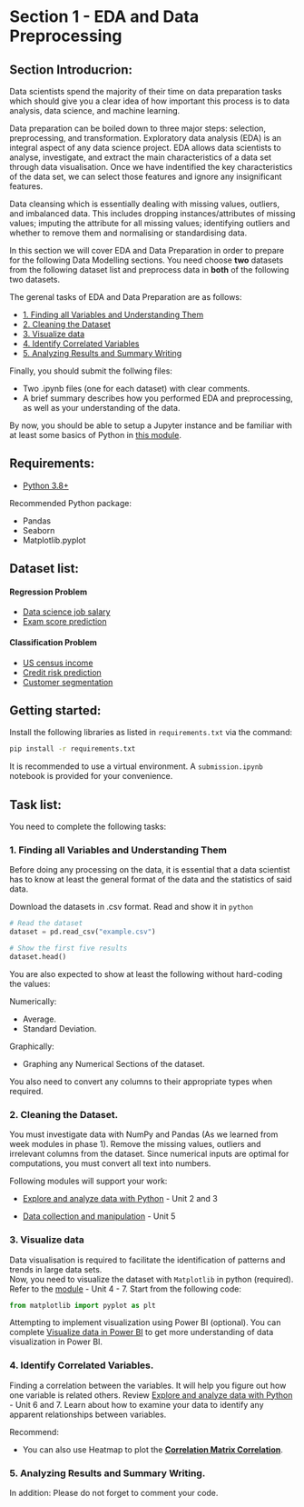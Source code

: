 # Section 1 - EDA and Data Preprocessing

## Section Introducrion:

Data scientists spend the majority of their time on data preparation tasks which should give you a clear idea of how important this process is to data analysis, data science, and machine learning.

Data preparation can be boiled down to three major steps: selection, preprocessing, and transformation.  Exploratory data analysis (EDA) is an integral aspect of any data science project.  EDA allows data scientists to analyse, investigate, and extract the main characteristics of a data set through data visualisation.  Once we have indentified the key characteristics of the data set, we can select those features and ignore any insignificant features.

Data cleansing which is essentially dealing with missing values, outliers, and imbalanced data.  This includes dropping instances/attributes of missing values; imputing the attribute for all missing values; identifying outliers and whether to remove them and normalising or standardising data. 


In this section we will cover EDA and Data Preparation in order to prepare for the following Data Modelling sections. You need choose **two** datasets from the following dataset list and preprocess data in **both** of the following two datasets.

The gerenal tasks of EDA and Data Preparation are as follows:

  - [1. Finding all Variables and Understanding Them](#1-Finding-all-Variables-and-Understanding-Them)
  - [2. Cleaning the Dataset](#2-Cleaning-the-Dataset)
  - [3. Visualize data](#3-Visualize-data )
  - [4. Identify Correlated Variables](#4-Identify-Correlated-Variables)
  - [5. Analyzing Results and Summary Writing](#5-Analyzing-Results-and-Summary-Writing)

Finally, you should submit the follwing files:
* Two .ipynb files (one for each dataset) with clear comments.
* A brief summary describes how you performed EDA and preprocessing, as well as your understanding of the data.

By now, you should be able to setup a Jupyter instance and be familiar with at least some basics of Python in [this module](https://docs.microsoft.com/en-us/learn/paths/beginner-python/).

## Requirements:
* [Python 3.8+](https://www.python.org/)

Recommended Python package:
* Pandas
* Seaborn
* Matplotlib.pyplot


## Dataset list:

#### Regression Problem 
* [Data science job salary](https://www.kaggle.com/datasets/arnabchaki/data-science-salaries-2023)
* [Exam score prediction](https://www.kaggle.com/datasets/desalegngeb/students-exam-scores)

#### Classification Problem
* [US census income](https://archive.ics.uci.edu/ml/datasets/Census+Income)
* [Credit risk prediction](https://www.kaggle.com/datasets/ppb00x/credit-risk-customers)
* [Customer segmentation](https://www.kaggle.com/datasets/abisheksudarshan/customer-segmentation)

## Getting started:
Install the following libraries as listed in `requirements.txt` via the command:

```bash
pip install -r requirements.txt
```

It is recommended to use a virtual environment. A `submission.ipynb` notebook is provided for your convenience.

## Task list:

You need to complete the following tasks:

### 1. Finding all Variables and Understanding Them 
Before doing any processing on the data, it is essential that a data scientist has to know at least the general format of the data and the statistics of said data.

Download the datasets in .csv format.
Read and show it in ```python```

```python
# Read the dataset
dataset = pd.read_csv("example.csv")

# Show the first five results
dataset.head() 
```

You are also expected to show at least the following without hard-coding the values:

Numerically:
* Average.
* Standard Deviation.

Graphically:
* Graphing any Numerical Sections of the dataset.

You also need to convert any columns to their appropriate types when required.


### 2. Cleaning the Dataset.
You must investigate data with NumPy and Pandas (As we learned from week modules in phase 1).
Remove the missing values, outliers and irrelevant columns from the dataset.
Since numerical inputs are optimal for computations, you must convert all text into numbers.

Following modules will support your work:

* [Explore and analyze data with Python](https://learn.microsoft.com/en-nz/training/modules/explore-analyze-data-with-python/?ns-enrollment-type=Collection&ns-enrollment-id=n2kyanp2128q50) - Unit 2 and 3

* [Data collection and manipulation](https://learn.microsoft.com/en-nz/training/modules/collect-manipulate-data-python-nasa/?ns-enrollment-type=Collection&ns-enrollment-id=n2kyanp2128q50) - Unit 5




### 3. Visualize data 

Data visualisation is required to facilitate the identification of patterns and trends in large data sets.  
Now, you need to visualize the dataset with ```Matplotlib``` in python (required). Refer to the [module](https://learn.microsoft.com/en-nz/training/modules/explore-analyze-data-with-python/?ns-enrollment-type=Collection&ns-enrollment-id=n2kyanp2128q50) - Unit 4 - 7. 
Start from the following code:

```python
from matplotlib import pyplot as plt
```


Attempting to implement visualization using Power BI (optional). You can complete [Visualize data in Power BI](https://learn.microsoft.com/en-us/training/paths/visualize-data-power-bi/) to get more understanding of data visualization in Power BI. 


### 4. Identify Correlated Variables.
Finding a correlation between the variables. It will help you figure out how one variable is related others.
Review [Explore and analyze data with Python](https://learn.microsoft.com/en-nz/training/modules/explore-analyze-data-with-python/) - Unit 6 and 7. Learn about how to examine your data to identify any apparent relationships between variables.


Recommend:
* You can also use Heatmap to plot the [**Correlation Matrix Correlation**](https://towardsdatascience.com/seaborn-heatmap-for-visualising-data-correlations-66cbef09c1fe). 



### 5. Analyzing Results and Summary Writing.



In addition: Please do not forget to comment your code.

